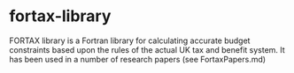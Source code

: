 # fortax-library

FORTAX library is a Fortran library for calculating accurate budget constraints based upon the rules of the actual UK tax and benefit system. It has been used in a number of research papers (see FortaxPapers.md)

